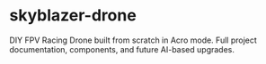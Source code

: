 # skyblazer-drone
DIY FPV Racing Drone built from scratch in Acro mode. Full project documentation, components, and future AI-based upgrades.
